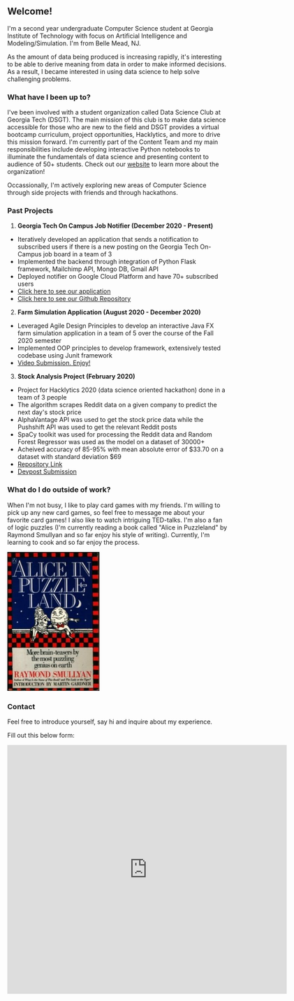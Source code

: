 ## Welcome!

I'm a second year undergraduate Computer Science student at Georgia Institute of Technology with focus on Artificial Intelligence and Modeling/Simulation. I'm from Belle Mead, NJ. 

As the amount of data being produced is increasing rapidly, it's interesting to be able to derive meaning from data in order to make informed decisions. As a result, I became interested in using data science to help solve challenging problems. 

### What have I been up to?

I've been involved with a student organization called Data Science Club at Georgia Tech (DSGT). The main mission of this club is to make data science accessible for those who are new to the field and DSGT provides a virtual bootcamp curriculum, project opportunities, Hacklytics, and more to drive this mission forward. I'm currently part of the Content Team and my main responsibilities include developing interactive Python notebooks to illuminate the fundamentals of data science and presenting content to audience of 50+ students. Check out our [website](https://datasciencegt.org/) to learn more about the organization!

Occassionally, I'm actively exploring new areas of Computer Science through side projects with friends and through hackathons.


### Past Projects
1. **Georgia Tech On Campus Job Notifier (December 2020 - Present)**
- Iteratively developed an application that sends a notification to subscribed users if there is a new posting on the Georgia Tech On-Campus job board in a team of 3
- Implemented the backend through integration of Python Flask framework, Mailchimp API, Mongo DB, Gmail API
- Deployed notifier on Google Cloud Platform and have 70+ subscribed users
- [Click here to see our application](https://gtoncampusjobs.com/)
- [Click here to see our Github Repository](https://github.com/atush-dhakal/GT-MW-Notifier)
2. **Farm Simulation Application (August 2020 - December 2020)** 
- Leveraged Agile Design Principles to develop an interactive Java FX farm simulation application in a team of 5 over the course of the Fall 2020 semester
- Implemented OOP principles to develop framework, extensively tested codebase using Junit framework
- [Video Submission. Enjoy!](https://www.youtube.com/watch?v=VbFL5UGBNfo&ab_channel=ConnorCole)
3. **Stock Analysis Project (February 2020)**
- Project for Hacklytics 2020 (data science oriented hackathon) done in a team of 3 people
- The algorithm scrapes Reddit data on a given company to predict the next day's stock price
- AlphaVantage API was used to get the stock price data while the Pushshift API was used to get the relevant Reddit posts
- SpaCy toolkit was used for processing the Reddit data and Random Forest Regressor was used as the model on a dataset of 30000+
- Acheived accuracy of 85-95% with mean absolute error of $33.70 on a dataset with standard deviation $69
- [Repository Link](https://github.com/dakshthemaker/Stonks)
- [Devpost Submission](https://devpost.com/software/stonks-i431j0)

### What do I do outside of work?

When I'm not busy, I like to play card games with my friends. I'm willing to pick up any new card games, so feel free to message me about your favorite card games! I also like to watch intriguing TED-talks. I'm also a fan of logic puzzles (I'm currently reading a book called "Alice in Puzzleland" by Raymond Smullyan and so far enjoy his style of writing). Currently, I'm learning to cook and so far enjoy the process.

![Alice in Puzzleland](https://github.com/karkir0003/datasciencekarthik.github.io/blob/main/puzzleland.jpg?raw=true)
### Contact

Feel free to introduce yourself, say hi and inquire about my experience.

Fill out this below form: 

<iframe src="https://docs.google.com/forms/d/e/1FAIpQLSfaaqTu-Xtly1IsYoRZmcgRAmGTV-DnUM-WQj3dl3FhHfJIPA/viewform?embedded=true" width="640" height="570" frameborder="0" marginheight="0" marginwidth="0">Loading…</iframe>
